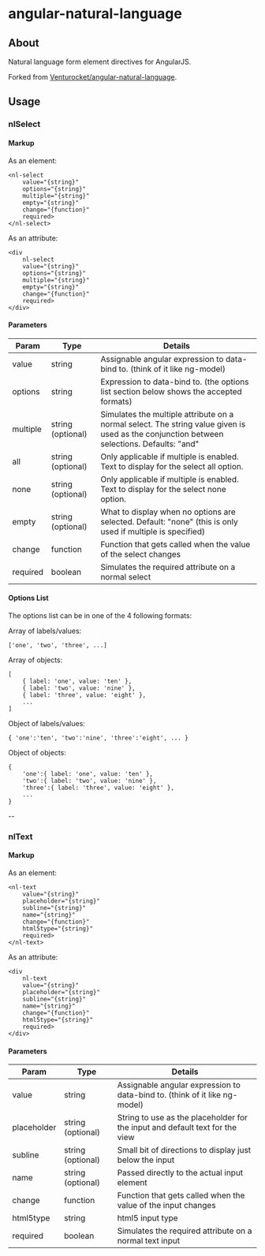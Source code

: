 # angular-natural-language

## About
Natural language form element directives for AngularJS.

Forked from [Venturocket/angular-natural-language](https://github.com/Venturocket/angular-natural-language).

## Usage

### nlSelect
#### Markup
As an element:
```
<nl-select
	value="{string}"
	options="{string}"
	multiple="{string}"
	empty="{string}"
	change="{function}"
	required>
</nl-select>
```
As an attribute:
```
<div
	nl-select
	value="{string}"
	options="{string}"
	multiple="{string}"
	empty="{string}"
	change="{function}"
	required>
</div>
```

#### Parameters
|Param		|Type	|Details|
|-----------|-------|-------|
|value		|string	|Assignable angular expression to data-bind to. (think of it like ng-model)|
|options	|string	|Expression to data-bind to. (the options list section below shows the accepted formats)|
|multiple	|string (optional) |Simulates the multiple attribute on a normal select. The string value given is used as the conjunction between selections. Defaults: "and"|
|all        |string (optional)  |Only applicable if multiple is enabled. Text to display for the select all option.|
|none       |string (optional)  |Only applicable if multiple is enabled. Text to display for the select none option.|
|empty		|string (optional) |What to display when no options are selected. Default: "none" (this is only used if multiple is specified)|
|change		|function |Function that gets called when the value of the select changes|
|required	|boolean|Simulates the required attribute on a normal select|

#### Options List
The options list can be in one of the 4 following formats:

Array of labels/values:
```
['one', 'two', 'three', ...]
```
Array of objects:
```
[
	{ label: 'one', value: 'ten' },
	{ label: 'two', value: 'nine' },
	{ label: 'three', value: 'eight' },
	...
]
```
Object of labels/values:
```
{ 'one':'ten', 'two':'nine', 'three':'eight', ... }
```
Object of objects:
```
{
	'one':{ label: 'one', value: 'ten' },
	'two':{ label: 'two', value: 'nine' },
	'three':{ label: 'three', value: 'eight' },
	...
}
```
--
### nlText
#### Markup
As an element:
```
<nl-text
	value="{string}"
	placeholder="{string}"
	subline="{string}"
	name="{string}"
	change="{function}"
	html5type="{string}"
	required>
</nl-text>
```
As an attribute:
```
<div
	nl-text
	value="{string}"
	placeholder="{string}"
	subline="{string}"
	name="{string}"
	change="{function}"
	html5type="{string}"
	required>
</div>
```

#### Parameters
|Param		|Type	|Details|
|-----------|-------|-------|
|value		|string	|Assignable angular expression to data-bind to. (think of it like ng-model)|
|placeholder|string (optional) |String to use as the placeholder for the input and default text for the view|
|subline	|string (optional) |Small bit of directions to display just below the input|
|name		|string (optional) |Passed directly to the actual input element|
|change		|function |Function that gets called when the value of the input changes|
|html5type	|string |html5 input type|
|required	|boolean|Simulates the required attribute on a normal text input|
